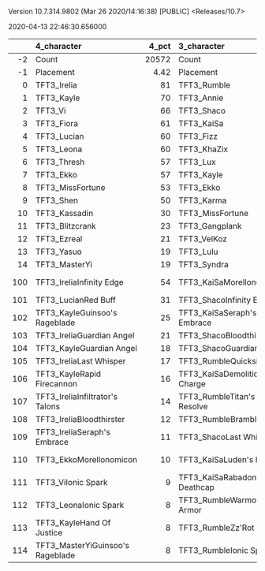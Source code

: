 Version 10.7.314.9802 (Mar 26 2020/14:16:38) [PUBLIC] <Releases/10.7>

2020-04-13 22:46:30.656000

|     | 4_character                      |    4_pct | 3_character                      |    3_pct | 1_character                    |   1_pct | 2_character                      |   2_pct | 5_character                      |   5_pct |
|----:|:---------------------------------|---------:|:---------------------------------|---------:|:-------------------------------|--------:|:---------------------------------|--------:|:---------------------------------|--------:|
|  -2 | Count                            | 20572    | Count                            | 10687    | Count                          | 9375    | Count                            | 7743    | Count                            |  9336   |
|  -1 | Placement                        |     4.42 | Placement                        |     4.44 | Placement                      |    4.48 | Placement                        |    4.48 | Placement                        |     4.5 |
|   0 | TFT3_Irelia                      |    81    | TFT3_Rumble                      |   100    | TFT3_Mordekaiser               |   98    | TFT3_Syndra                      |   90    | TFT3_Vi                          |    96   |
|   1 | TFT3_Kayle                       |    70    | TFT3_Annie                       |   100    | TFT3_Jhin                      |   95    | TFT3_Ahri                        |   90    | TFT3_Blitzcrank                  |    96   |
|   2 | TFT3_Vi                          |    66    | TFT3_Shaco                       |    99    | TFT3_Karma                     |   95    | TFT3_Zoe                         |   89    | TFT3_ChoGath                     |    94   |
|   3 | TFT3_Fiora                       |    61    | TFT3_KaiSa                       |    99    | TFT3_Ashe                      |   92    | TFT3_Lux                         |   78    | TFT3_Malphite                    |    93   |
|   4 | TFT3_Lucian                      |    60    | TFT3_Fizz                        |    98    | TFT3_Lulu                      |   68    | TFT3_Neeko                       |   74    | TFT3_Ezreal                      |    51   |
|   5 | TFT3_Leona                       |    60    | TFT3_KhaZix                      |    72    | TFT3_Jayce                     |   55    | TFT3_Soraka                      |   72    | TFT3_Jinx                        |    50   |
|   6 | TFT3_Thresh                      |    57    | TFT3_Lux                         |    67    | TFT3_WuKong                    |   53    | TFT3_Poppy                       |   63    | TFT3_MissFortune                 |    45   |
|   7 | TFT3_Ekko                        |    57    | TFT3_Kayle                       |    23    | TFT3_Lux                       |   47    | TFT3_VelKoz                      |   36    | TFT3_VelKoz                      |    44   |
|   8 | TFT3_MissFortune                 |    53    | TFT3_Ekko                        |    22    | TFT3_Shaco                     |   47    | TFT3_Annie                       |   24    | TFT3_KhaZix                      |    44   |
|   9 | TFT3_Shen                        |    50    | TFT3_Karma                       |    20    | TFT3_JarvanIV                  |   43    | TFT3_Lulu                        |   23    | TFT3_TwistedFate                 |    35   |
|  10 | TFT3_Kassadin                    |    30    | TFT3_MissFortune                 |     6    | TFT3_Poppy                     |   33    | TFT3_Rumble                      |   17    | TFT3_Lucian                      |    29   |
|  11 | TFT3_Blitzcrank                  |    23    | TFT3_Gangplank                   |     3    | TFT3_Leona                     |   20    | TFT3_Fizz                        |   16    | TFT3_Graves                      |    28   |
|  12 | TFT3_Ezreal                      |    21    | TFT3_VelKoz                      |     3    | TFT3_Kassadin                  |   12    | TFT3_WuKong                      |    8    | TFT3_Lulu                        |    11   |
|  13 | TFT3_Yasuo                       |    19    | TFT3_Lulu                        |     2    | TFT3_Thresh                    |   10    | TFT3_Shen                        |    7    | TFT3_Kayle                       |    10   |
|  14 | TFT3_MasterYi                    |    19    | TFT3_Syndra                      |     2    | TFT3_Soraka                    |    6    | TFT3_Blitzcrank                  |    7    | TFT3_Thresh                      |     8   |
| 100 | TFT3_IreliaInfinity Edge         |    54    | TFT3_KaiSaMorellonomicon         |    56    | TFT3_JhinGuardian Angel        |   49    | TFT3_SyndraSeraph's Embrace      |   92    | TFT3_VelKozSeraph's Embrace      |    40   |
| 101 | TFT3_LucianRed Buff              |    31    | TFT3_ShacoInfinity Edge          |    48    | TFT3_JhinInfinity Edge         |   49    | TFT3_NeekoGuardian Angel         |   29    | TFT3_JinxGiant Slayer            |    36   |
| 102 | TFT3_KayleGuinsoo's Rageblade    |    25    | TFT3_KaiSaSeraph's Embrace       |    45    | TFT3_JhinLast Whisper          |   40    | TFT3_SyndraRabadon's Deathcap    |   29    | TFT3_JinxRed Buff                |    28   |
| 103 | TFT3_IreliaGuardian Angel        |    21    | TFT3_ShacoBloodthirster          |    44    | TFT3_JhinRunaan's Hurricane    |   39    | TFT3_SyndraGuardian Angel        |   28    | TFT3_VelKozMorellonomicon        |    23   |
| 104 | TFT3_KayleGuardian Angel         |    18    | TFT3_ShacoGuardian Angel         |    42    | TFT3_ShacoGuardian Angel       |   26    | TFT3_NeekoIonic Spark            |   23    | TFT3_VelKozQuicksilver           |    21   |
| 105 | TFT3_IreliaLast Whisper          |    17    | TFT3_RumbleQuicksilver           |    35    | TFT3_ShacoBloodthirster        |   23    | TFT3_NeekoZz'Rot Portal          |   19    | TFT3_ChoGathGuardian Angel       |    19   |
| 106 | TFT3_KayleRapid Firecannon       |    16    | TFT3_KaiSaDemolitionist's Charge |    31    | TFT3_MordekaiserMorellonomicon |   20    | TFT3_SyndraTrap Claw             |   17    | TFT3_JinxGuardian Angel          |    17   |
| 107 | TFT3_IreliaInfiltrator's Talons  |    14    | TFT3_RumbleTitan's Resolve       |    29    | TFT3_ShacoInfinity Edge        |   13    | TFT3_NeekoQuicksilver            |   17    | TFT3_VelKozRabadon's Deathcap    |    17   |
| 108 | TFT3_IreliaBloodthirster         |    12    | TFT3_RumbleBramble Vest          |    22    | TFT3_MordekaiserIonic Spark    |   12    | TFT3_NeekoMorellonomicon         |   17    | TFT3_ChoGathIonic Spark          |    15   |
| 109 | TFT3_IreliaSeraph's Embrace      |    11    | TFT3_ShacoLast Whisper           |    16    | TFT3_JhinTrap Claw             |   11    | TFT3_SyndraChalice of Favor      |   15    | TFT3_ChoGathMorellonomicon       |    14   |
| 110 | TFT3_EkkoMorellonomicon          |    10    | TFT3_KaiSaLuden's Echo           |    14    | TFT3_JayceIonic Spark          |   10    | TFT3_SyndraJeweled Gauntlet      |   13    | TFT3_MissFortuneSeraph's Embrace |    11   |
| 111 | TFT3_ViIonic Spark               |     9    | TFT3_KaiSaRabadon's Deathcap     |    10    | TFT3_MordekaiserBramble Vest   |    9    | TFT3_NeekoTitan's Resolve        |   12    | TFT3_BlitzcrankZephyr            |    11   |
| 112 | TFT3_LeonaIonic Spark            |     8    | TFT3_RumbleWarmog's Armor        |     9    | TFT3_AsheSpear of Shojin       |    9    | TFT3_NeekoBramble Vest           |   11    | TFT3_JinxRunaan's Hurricane      |    11   |
| 113 | TFT3_KayleHand Of Justice        |     8    | TFT3_RumbleZz'Rot Portal         |     8    | TFT3_AsheGuinsoo's Rageblade   |    9    | TFT3_VelKozStar Guardian's Charm |   10    | TFT3_ChoGathTitan's Resolve      |    10   |
| 114 | TFT3_MasterYiGuinsoo's Rageblade |     8    | TFT3_RumbleIonic Spark           |     8    | TFT3_JhinBloodthirster         |    8    | TFT3_VelKozMorellonomicon        |    8    | TFT3_VelKozGuardian Angel        |     9   |
